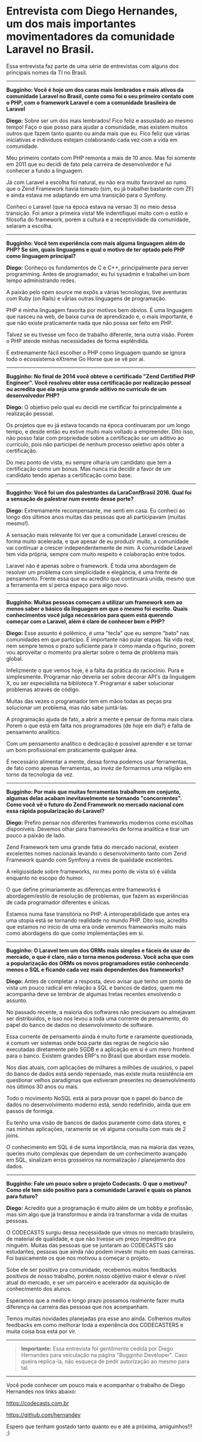 
Entrevista com Diego Hernandes, um dos mais importantes movimentadores da comunidade Laravel no Brasil.
===================


Essa entrevista faz parte de uma série de entrevistas com alguns dos principais nomes da TI no Brasil.

----------
**Bugginho: Você é hoje um dos caras mais lembrados e mais ativos da comunidade Laravel no Brasil, conte como foi o seu primeiro contato com o PHP, com o framework Laravel e com a comunidade brasileira de Laravel**

**Diego:** Sobre ser um dos mais lembrados! Fico feliz e assustado ao mesmo tempo! Faço o que posso para ajudar a comunidade, mas existem muitos outros que fazem tanto quanto ou ainda mais que eu. Fico feliz que várias iniciativas e individuos estejam colaborando cada vez com a vida em comunidade.

Meu primeiro contato com PHP remonta a mais de 10 anos. Mas foi somente em 2011 que eu decidi de fato pela carreira de desenvolvedor e fui conhecer a fundo a linguagem.

Já com Laravel a escolha foi natural, eu não era muito favorável ao rumo que o Zend Framework havia tomado (sim, eu já trabalhei bastante com ZF) e ainda estava me adaptando em uma transição para o Symfony.

Conheci o Laravel (que na época estava na versao 3) no meio dessa transição. Foi amor a primeira vista! Me indentifiquei muito com o estilo e filosofia do framework, porém a cultura e a receptividade da comunidade, selaram a escolha.

----------
**Bugginho: Você tem experiência com mais alguma linguagem além do PHP? Se sim, quais linguagens e qual o motivo de ter optado pelo PHP como linguagem principal?**

**Diego:** Conheço os fundamentos de C e C++, principalmente para server programming. Antes de programador, eu fui sysadmin e trabalhei um bom tempo administrando redes.

A paixão pelo open source me expôs a várias tecnologias, tive aventuras com Ruby (on Rails) e vǻrias outras linguagens de programação.

PHP é minha linguagem favorita por motivos bem óbvios. É uma linguagem que nasceu na web, de baixa curva de aprendizado e, o mais importante, é que não existe praticamente nada que não possa ser feito em PHP.

Talvez se eu tivesse um foco de trabalho diferente, teria outra visão. Porém o PHP atende minhas necessidades de forma explêndida.

É extremamente fácil escolher o PHP como linguagem quando se ignora todo o ecossistema eXtreme Go Horse que se vê por ai.

----------
**Bugginho: No final de 2014 você obteve o certificado "Zend Certified PHP Engineer". Você resolveu obter essa certificação por realização pessoal ou acredita que ela seja uma grande aditivo no currículo de um desenvolvedor PHP?**

**Diego:** O objetivo pelo qual eu decidi me certificar foi principalmente a realização pessoal.

Os projetos que eu já estava tocando na época continuaram por um longo tempo, e desde então eu estive muito mais voltado a empreender. Dito isso, não posso falar com propriedade sobre a certificação ser um aditivo ao currículo, pois não participei de nenhum processo seletivo após obter a certificação.

Do meu ponto de vista, eu sempre olharia um candidato que tem a certificação como um bonus. Mas nunca iria decidir a favor de um candidato tendo apenas a certificação como base.

----------
**Bugginho: Você foi um dos palestrantes da LaraConfBrasil 2016. Qual foi a sensação de palestrar num evento desse porte?**

**Diego:** Extremamente recompensante, me senti em casa. Eu conheci ao longo dos últimos anos muitas das pessoas que ali participavam (muitas mesmo!).

A sensação mais relevante foi ver que a comunidade Laravel cresceu de forma muito acelerada, e que apesar de eu produzir muito, a comunidade vai continuar a crescer independentemente de mim. A comunidade Laravel tem vida própria, sempre com muito respeito e colaboração entre todos.

Laravel não é apenas sobre o framework. É toda uma abordagem de resolver um problema com simplicidade e elegãncia, é uma frente de pensamento. Frente essa que eu acredito que continuará unida, mesmo que a ferramenta em sí perca espaço para algo novo.

----------
**Bugginho: Muitas pessoas começam a utilizar um framework sem ao menos saber o básico da linguagem em que o mesmo foi escrito. Quais conhecimentos você julga necessários para quem está querendo começar com o Laravel, além é claro de conhecer bem o PHP?**

**Diego:** Esse assunto é polêmico, é uma "tecla" que eu sempre "bato" nas comunidades em que participo. É importante não pular etapas. Na vida real, nem sempre temos o prazo suficiente para ir como manda o figurino, porem vou aproveitar o momento pra alertar sobre o tema de problema mais global.

Infelizmente o que vemos hoje, é a falta da prática do raciocínio. Pura e simplesmente. Programar não deveria ser sobre decorar API's da linguágem X, ou ser especialista na biblioteca Y. Programar é saber solucionar problemas através de código.

Muitas das vezes o programador tem em mãos todas as peças pra solucionar um problema, mas não sabe juntá-las.

A programação ajuda de fato, a abrir a mente e pensar de forma mais clara. Porem o que está em falta nos programadores (de hoje em dia?) é falta de pensamento analítico.

Com um pensamento analítico e dedicação é possível aprender e se tornar um bom profissional em praticamente qualquer área.

É necessário alimentar a mente, dessa forma podemos usar ferramentas, de fato como apenas ferramentas, ao invéz de formarmos uma religião em torno da tecnologia da vez.

----------
**Bugginho: Por mais que muitas ferramentas trabalhem em conjunto, algumas delas acabam inevitavelmente se tornando "concorrentes". Como você vê o futuro do Zend Framework no mercado nacional com essa rápida popularização do Laravel?**

**Diego:** Prefiro pensar nos diferentes frameworks modernos como escolhas disponíveis. Devemos olhar para frameworks de forma analítica e tirar um pouco a paixão de lado.

Zend Framework tem uma grande fatia do mercado nacional, existem excelentes nomes nacionais levando o desenvolvimento tanto com Zend Framework quando com Symfony a níveis de qualidade excelentes.

A religiosidade sobre frameworks, no meu ponto de vista só é válida enquanto no escopo do humor.

O que define primariamente as diferenças entre frameworks é abordagem/estilo de resolução de problemas, que fazem as experiências de cada programador diferentes e únicas.

Estamos numa fase transitória no PHP. A interoperabilidade que antes era uma utopia está se tornando realidade no mundo PHP. Dito isso, acredito que estamos no inicio de uma era onde veremos frameworks muito mais como abordagens do que como implementações em si.

----------
**Bugginho: O Laravel tem um dos ORMs mais simples e fáceis de usar do mercado, o que é claro, não o torna menos poderoso. Você acha que com a popularização dos ORMs os novos programadores estão conhecendo menos o SQL e ficando cada vez mais dependentes dos frameworks?**

**Diego:** Antes de completar a resposta, devo avisar que tenho um ponto de vista um pouco radical em relação a SQL e bancos de dados, quem me acompanha deve se lembrar de algumas tretas recentes envolvendo o assunto.

No passado recente, a maioria dos softwares não precisavam ou almejavam ser distribuidos, e isso nos levou a toda uma corrente de pensamento, do papel do banco de dados no desenvolvimento de software.

Essa corrente de pensamento ainda é muito forte e raramente questionada, é comum ver sistemas onde boa parte das regras de negócio são executadas diretamente pelo SGDB e a aplicação em sí é um mero frontend para o banco. Existem grandes ERP's no Brasil que abordam esse modelo.

Nos dias atuais, com aplicações de milhares a milhões de usuários, o papel do banco de dados está sendo repensado, mas existe muita resistência em questionar velhos paradigmas que estiveram presentes no desenvolvimento nos últimos 30 anos ou mais.

Todo o movimento NoSQL está ai para provar que o papel do banco de dados no desenvolvimento moderno está, sendo redefinido, ainda que em passos de formiga.

Eu tenho uma visão de bancos de dados puramente como data stores, e nas minhas aplicações, raramente se vê alguma consulta com mais de 2 joins.

O conhecimento em SQL é de suma importância, mas na maioria das vezes, queries muito complexas que dependam de um conhecimento avançado em SQL, sinalizam erros grosseiros na normalização / planejamento dos dados.

----------
**Bugginho: Fale um pouco sobre o projeto Codecasts. O que o motivou? Como ele tem sido positivo para a comunidade Laravel e quais os planos para futuro?**

**Diego:** Acredito que a programação é muito além de um hobby e profissão, mas sim algo que já transformou e ainda irá transformar a vida de muitas pessoas.

O CODECASTS surgiu dessa necessidade que vimos no mercado brasileiro, de material de qualidade, e que não tivesse um preço impeditivo pra ninguém. Muitas das pessoas que se juntaram ao CODECASTS são estudantes, pessoas que ainda não podem investir muito em suas carreiras. Foi basicamente os que nos motivou a começar o projeto.

Sobe ele ser positivo pra comunidade, recebemos muitos feedbacks positivos de nosso trabalho, porém nosso objetivo maior é elevar o nível atual do mercado, e ser um parceiro e acelerador da aquisição de conhecimento dos alunos.

Esperamos que a médio e longo prazo possamos realmente fazer muita diferença na carreira das pessoas que nos acompanham.

Temos muitas novidades planejadas pra esse ano ainda. Colhemos muitos feedbacks em como melhorar toda a experiência dos CODECASTERS e muita coisa boa está por vir.

----------

> **Importante:** Essa entrevista foi gentilmente cedida por Diego Hernandes para veiculação na página "Bugginho Developer". Caso queira replica-la, não esqueça de pedir autorização ao mesmo para tal.

----------

Você pode conhecer um pouco mais e acompanhar o trabalho de Diego Hernandes nos links abaixo:

https://codecasts.com.br

https://github.com/hernandev

Espero que tenham gostado tanto quanto eu e até a próxima, amiguinhos!!! ;)
